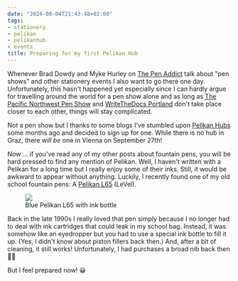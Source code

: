 ```yaml
---
date: "2024-08-04T21:43:48+02:00"
tags:
- stationery
- pelikan
- pelikanhub
- events
title: Preparing for my first Pelikan Hub
---
```


Whenever Brad Dowdy and Myke Hurley on [The Pen Addict](https://www.relay.fm/penaddict) talk about "pen shows" and other stationery events I also want to go there one day. Unfortunately, this hasn't happened yet especially since I can hardly argue for travelling around the world for a pen show alone and as long as [The Pacific Northwest Pen Show](https://pnwpenshow.com/) and [WriteTheDocs Portland](https://www.writethedocs.org/conf/) don't take place closer to each other, things will stay complicated.

Not a pen show but I thanks to some blogs I've stumbled upon [Pelikan Hubs](https://www.pelikan-hubs.com/) some months ago and decided to sign up for one. While there is no hub in Graz, there *will be* one in Vienna on September 27th!

Now ... if you've read any of my other posts about fountain pens, you will be hard pressed to find any mention of Pelikan. Well, I haven't written with a Pelikan for a long time but I really enjoy some of their inks. Still, it would be awkward to appear without anything. Luckily, I recently found one of my old school fountain pens: A [Pelikan L65](https://www.pelikan-collectibles.com/en/Pelikan/Models/Level-Series/index.html) (LeVel). 

<figure>
<img src="https://zerokspot.com/api/photos/2024/08/04/IMG_2380.jpeg?profile=800" />
<figcaption>Blue Pelikan L65 with ink bottle</figcaption>
</figure>

Back in the late 1990s I really loved that pen simply because I no longer had to deal with ink cartridges that could leak in my school bag. Instead, it was somehow like an eyedropper but you had to use a special ink bottle to fill it up. (Yes, I didn't know about piston fillers back then.) And, after a bit of cleaning, it still works! Unfortunately, I had purchases a broad nib back then 🤦‍♂️

But I feel prepared now! 😀
